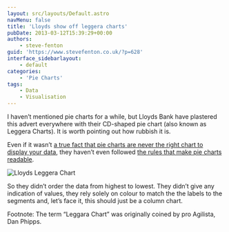 ```yaml
---
layout: src/layouts/Default.astro
navMenu: false
title: 'Lloyds show off leggera charts'
pubDate: 2013-03-12T15:39:29+00:00
authors:
    - steve-fenton
guid: 'https://www.stevefenton.co.uk/?p=628'
interface_sidebarlayout:
    - default
categories:
    - 'Pie Charts'
tags:
    - Data
    - Visualisation
---
```


I haven’t mentioned pie charts for a while, but Lloyds Bank have plastered this advert everywhere with their CD-shaped pie chart (also known as Leggera Charts). It is worth pointing out how rubbish it is.

Even if it wasn’t [a true fact that pie charts are never the right chart to display your data](/2009/04/pie-charts-are-bad/), they haven’t even followed [the rules that make pie charts readable](/2011/10/A-Great-Example-Of-A-Terrible-Pie-Chart/).

![Lloyds Leggera Chart](/img/2015/07/lloyds-cd-chart1.jpg)

So they didn’t order the data from highest to lowest. They didn’t give any indication of values, they rely solely on colour to match the the labels to the segments and, let’s face it, this should just be a column chart.

Footnote: The term “Leggara Chart” was originally coined by pro Agilista, Dan Phipps.